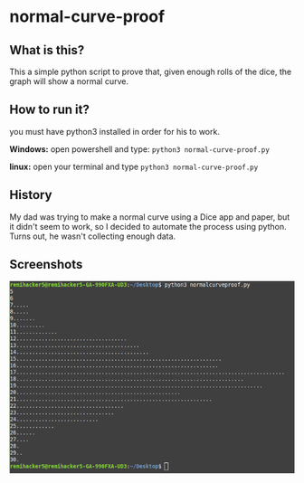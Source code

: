 # normal-curve-proof
## What is this?
This a simple python script to prove that, given enough rolls of the dice,
the graph will show a normal curve.

## How to run it?
you must have python3 installed in order for his to work.

**Windows:** open powershell and type: `python3 normal-curve-proof.py`

**linux:** open your terminal and type `python3 normal-curve-proof.py`
## History
My dad was trying to make a normal curve using a Dice app and paper,
but it didn't seem to work,
so I decided to automate the process using python. Turns out, he wasn't collecting enough data.
## Screenshots
![alt text](https://github.com/remihacker5/normal-curve-proof/blob/main/proof.png?raw=true)
